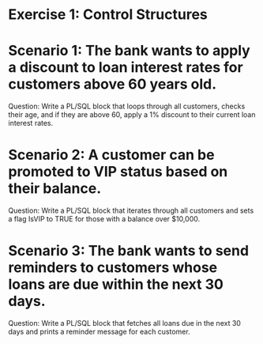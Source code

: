 # Exercise 1: Control Structures

# Scenario 1: The bank wants to apply a discount to loan interest rates for customers above 60 years old.

Question: Write a PL/SQL block that loops through all customers, checks their age, and if they are above 60, apply a 1% discount to their current loan interest rates.

# Scenario 2: A customer can be promoted to VIP status based on their balance.

Question: Write a PL/SQL block that iterates through all customers and sets a flag IsVIP to TRUE for those with a balance over $10,000.

# Scenario 3: The bank wants to send reminders to customers whose loans are due within the next 30 days.

Question: Write a PL/SQL block that fetches all loans due in the next 30 days and prints a reminder message for each customer.
